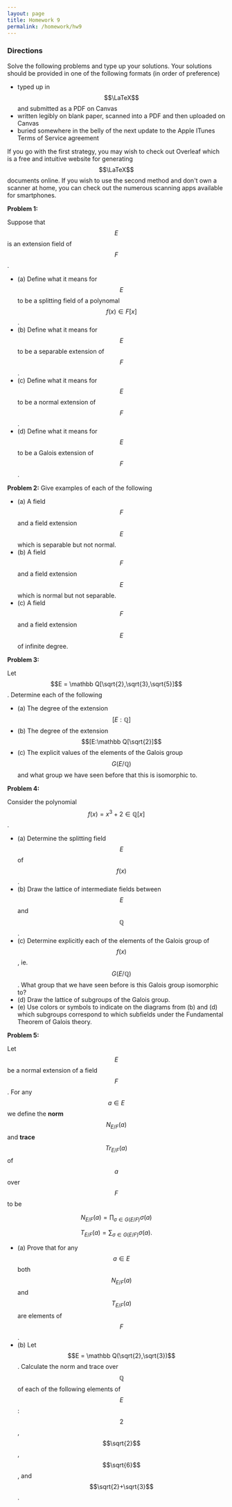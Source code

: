 ```yaml
---
layout: page
title: Homework 9
permalink: /homework/hw9
---
```


### Directions
Solve the following problems and type up your solutions.  Your solutions should be provided in one of the following formats (in order of preference)
* typed up in $$\LaTeX$$ and submitted as a PDF on Canvas
* written legibly on blank paper, scanned into a PDF and then uploaded on Canvas
* buried somewhere in the belly of the next update to the Apple ITunes Terms of Service agreement

If you go with the first strategy, you may wish to check out Overleaf which is a free and intuitive website for generating $$\LaTeX$$ documents online.
If you wish to use the second method and don't own a scanner at home, you can check out the numerous scanning apps available for smartphones.

**Problem 1:** 

Suppose that $$E$$ is an extension field of $$F$$.

* (a) Define what it means for $$E$$ to be a splitting field of a polynomal $$f(x)\in F[x]$$.
* (b) Define what it means for $$E$$ to be a separable extension of $$F$$.
* (c) Define what it means for $$E$$ to be a normal extension of $$F$$.
* (d) Define what it means for $$E$$ to be a Galois extension of $$F$$.

**Problem 2:**
Give examples of each of the following

* (a) A field $$F$$ and a field extension $$E$$ which is separable but not normal.
* (b) A field $$F$$ and a field extension $$E$$ which is normal but not separable.
* (c) A field $$F$$ and a field extension $$E$$ of infinite degree.

**Problem 3:**

Let $$E = \mathbb Q[\sqrt{2},\sqrt{3},\sqrt{5}]$$.  Determine each of the following

* (a) The degree of the extension $$[E:\mathbb Q]$$
* (b) The degree of the extension $$[E:\mathbb Q[\sqrt{2}]$$
* (c) The explicit values of the elements of the Galois group $$G(E/\mathbb Q)$$ and what group we have seen before that this is isomorphic to.

**Problem 4:**

Consider the polynomial $$f(x) = x^3+2\in \mathbb Q[x]$$.

* (a) Determine the splitting field $$E$$ of $$f(x)$$.
* (b) Draw the lattice of intermediate fields between $$E$$ and $$\mathbb Q$$.
* (c) Determine explicitly each of the elements of the Galois group of $$f(x)$$, ie. $$G(E/\mathbb Q)$$.  What group that we have seen before is this Galois group isomorphic to?
* (d) Draw the lattice of subgroups of the Galois group.
* (e) Use colors or symbols to indicate on the diagrams from (b) and (d) which subgroups correspond to which subfields under the Fundamental Theorem of Galois theory.

**Problem 5:**

Let $$E$$ be a normal extension of a field $$F$$.  For any $$a\in E$$ we define the **norm** $$N_{E/F}(a)$$ and **trace** $$Tr_{E/F}(a)$$ of $$a$$ over $$F$$ to be

$$N_{E/F}(a) = \prod_{\sigma\in G(E/F)} \sigma(a)$$

$$T_{E/F}(a) = \sum_{\sigma\in G(E/F)}  \sigma(a).$$

* (a) Prove that for any $$a\in E$$ both $$N_{E/F}(a)$$ and $$T_{E/F}(a)$$ are elements of $$F$$.
* (b) Let $$E = \mathbb Q(\sqrt{2},\sqrt{3})$$.  Calculate the norm and trace over $$\mathbb Q$$ of each of the following elements of $$E$$: $$2$$, $$\sqrt{2}$$, $$\sqrt{6}$$, and $$\sqrt{2}+\sqrt{3}$$.


